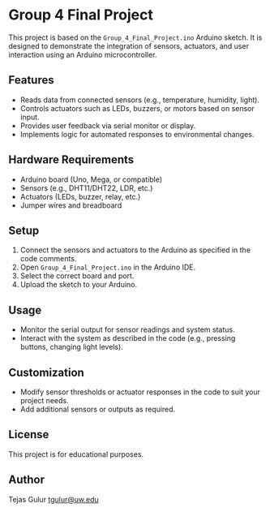 # Group 4 Final Project

This project is based on the `Group_4_Final_Project.ino` Arduino sketch. It is designed to demonstrate the integration of sensors, actuators, and user interaction using an Arduino microcontroller.

## Features

- Reads data from connected sensors (e.g., temperature, humidity, light).
- Controls actuators such as LEDs, buzzers, or motors based on sensor input.
- Provides user feedback via serial monitor or display.
- Implements logic for automated responses to environmental changes.

## Hardware Requirements

- Arduino board (Uno, Mega, or compatible)
- Sensors (e.g., DHT11/DHT22, LDR, etc.)
- Actuators (LEDs, buzzer, relay, etc.)
- Jumper wires and breadboard

## Setup

1. Connect the sensors and actuators to the Arduino as specified in the code comments.
2. Open `Group_4_Final_Project.ino` in the Arduino IDE.
3. Select the correct board and port.
4. Upload the sketch to your Arduino.

## Usage

- Monitor the serial output for sensor readings and system status.
- Interact with the system as described in the code (e.g., pressing buttons, changing light levels).

## Customization

- Modify sensor thresholds or actuator responses in the code to suit your project needs.
- Add additional sensors or outputs as required.

## License

This project is for educational purposes.

## Author

Tejas Gulur
tgulur@uw.edu
